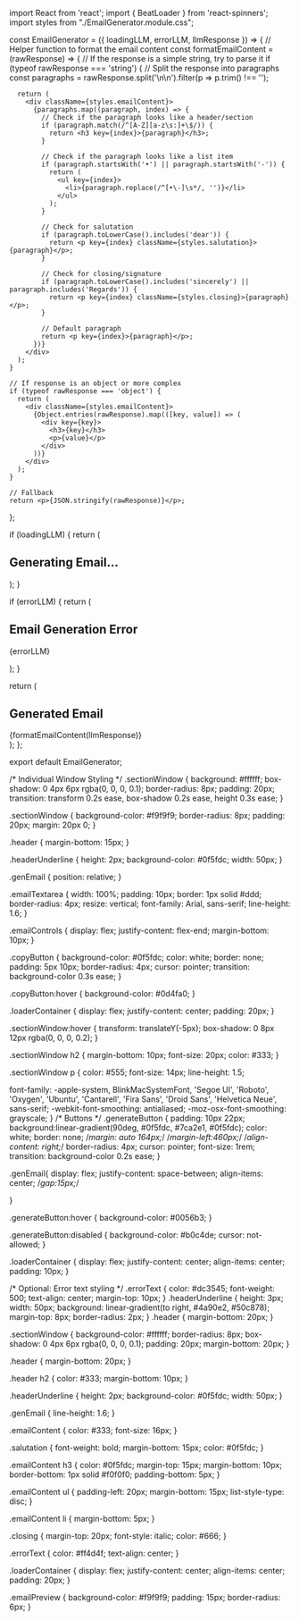 import React from 'react';
import { BeatLoader } from 'react-spinners';
import styles from "./EmailGenerator.module.css";

const EmailGenerator = ({
  loadingLLM,
  errorLLM,
  llmResponse
}) => {
  // Helper function to format the email content
  const formatEmailContent = (rawResponse) => {
    // If the response is a simple string, try to parse it
    if (typeof rawResponse === 'string') {
      // Split the response into paragraphs
      const paragraphs = rawResponse.split('\n\n').filter(p => p.trim() !== '');
      
      return (
        <div className={styles.emailContent}>
          {paragraphs.map((paragraph, index) => {
            // Check if the paragraph looks like a header/section
            if (paragraph.match(/^[A-Z][a-z\s:]+\$/)) {
              return <h3 key={index}>{paragraph}</h3>;
            }
            
            // Check if the paragraph looks like a list item
            if (paragraph.startsWith('•') || paragraph.startsWith('-')) {
              return (
                <ul key={index}>
                  <li>{paragraph.replace(/^[•\-]\s*/, '')}</li>
                </ul>
              );
            }
            
            // Check for salutation
            if (paragraph.toLowerCase().includes('dear')) {
              return <p key={index} className={styles.salutation}>{paragraph}</p>;
            }
            
            // Check for closing/signature
            if (paragraph.toLowerCase().includes('sincerely') || paragraph.includes('Regards')) {
              return <p key={index} className={styles.closing}>{paragraph}</p>;
            }
            
            // Default paragraph
            return <p key={index}>{paragraph}</p>;
          })}
        </div>
      );
    }
    
    // If response is an object or more complex
    if (typeof rawResponse === 'object') {
      return (
        <div className={styles.emailContent}>
          {Object.entries(rawResponse).map(([key, value]) => (
            <div key={key}>
              <h3>{key}</h3>
              <p>{value}</p>
            </div>
          ))}
        </div>
      );
    }
    
    // Fallback
    return <p>{JSON.stringify(rawResponse)}</p>;
  };

  if (loadingLLM) {
    return (
      <div className={styles.sectionWindow}>
        <div className={styles.genEmail}>
          <h2>Generating Email...</h2>
          <div className={styles.loaderContainer}>
            <BeatLoader
              color="#0f5fdc"
              loading={loadingLLM}
              size={15}
            />
          </div>
        </div>
      </div>
    );
  }

  if (errorLLM) {
    return (
      <div className={styles.sectionWindow}>
        <div className={styles.genEmail}>
          <h2>Email Generation Error</h2>
          <p className={styles.errorText}>{errorLLM}</p>
        </div>
      </div>
    );
  }

  return (
    <div className={styles.sectionWindow}>
      <div className={styles.header}>
        <h2>Generated Email</h2>
        <div className={styles.headerUnderline}></div>
      </div>
      <div className={styles.genEmail}>
        <div className={styles.emailPreview}>
          {formatEmailContent(llmResponse)}
        </div>
      </div>
    </div>
  );
};

export default EmailGenerator;


/* Individual Window Styling */
.sectionWindow {
  background: #ffffff;
  box-shadow: 0 4px 6px rgba(0, 0, 0, 0.1);
  border-radius: 8px;
  padding: 20px;
  transition: transform 0.2s ease, box-shadow 0.2s ease, height 0.3s ease;
}

.sectionWindow {
  background-color: #f9f9f9;
  border-radius: 8px;
  padding: 20px;
  margin: 20px 0;
}

.header {
  margin-bottom: 15px;
}

.headerUnderline {
  height: 2px;
  background-color: #0f5fdc;
  width: 50px;
}

.genEmail {
  position: relative;
}

.emailTextarea {
  width: 100%;
  padding: 10px;
  border: 1px solid #ddd;
  border-radius: 4px;
  resize: vertical;
  font-family: Arial, sans-serif;
  line-height: 1.6;
}

.emailControls {
  display: flex;
  justify-content: flex-end;
  margin-bottom: 10px;
}

.copyButton {
  background-color: #0f5fdc;
  color: white;
  border: none;
  padding: 5px 10px;
  border-radius: 4px;
  cursor: pointer;
  transition: background-color 0.3s ease;
}

.copyButton:hover {
  background-color: #0d4fa0;
}

.loaderContainer {
  display: flex;
  justify-content: center;
  padding: 20px;
}

.sectionWindow:hover {
  transform: translateY(-5px);
  box-shadow: 0 8px 12px rgba(0, 0, 0, 0.2);
}

.sectionWindow h2 {
  margin-bottom: 10px;
  font-size: 20px;
  color: #333;
}

.sectionWindow p {
  color: #555;
  font-size: 14px;
  line-height: 1.5;
  
  font-family: -apple-system, BlinkMacSystemFont, 'Segoe UI', 'Roboto', 'Oxygen',
    'Ubuntu', 'Cantarell', 'Fira Sans', 'Droid Sans', 'Helvetica Neue',
    sans-serif;
  -webkit-font-smoothing: antialiased;
  -moz-osx-font-smoothing: grayscale;
}
/* Buttons */
.generateButton {
      padding: 10px 22px;
    background:linear-gradient(90deg, #0f5fdc, #7ca2e1, #0f5fdc);
    color: white;
    border: none;
    /*margin: auto 164px;*/
    /*margin-left:460px;*/
    /*align-content: right;*/
    border-radius: 4px;
    cursor: pointer;
    font-size: 1rem;
    transition: background-color 0.2s ease;
}

.genEmail{
  display: flex;
  justify-content: space-between;
  align-items: center;
  /*gap:15px;*/
  
}

.generateButton:hover {
  background-color: #0056b3;
}

.generateButton:disabled {
  background-color: #b0c4de;
  cursor: not-allowed;
}

.loaderContainer {
  display: flex;
  justify-content: center;
  align-items: center;
  padding: 10px;
}

/* Optional: Error text styling */
.errorText {
  color: #dc3545;
  font-weight: 500;
  text-align: center;
  margin-top: 10px;
}
.headerUnderline {
  height: 3px;
  width: 50px;
  background: linear-gradient(to right, #4a90e2, #50c878);
  margin-top: 8px;
  border-radius: 2px;
}
.header {
  margin-bottom: 20px;
}

.sectionWindow {
  background-color: #ffffff;
  border-radius: 8px;
  box-shadow: 0 4px 6px rgba(0, 0, 0, 0.1);
  padding: 20px;
  margin-bottom: 20px;
}

.header {
  margin-bottom: 20px;
}

.header h2 {
  color: #333;
  margin-bottom: 10px;
}

.headerUnderline {
  height: 2px;
  background-color: #0f5fdc;
  width: 50px;
}

.genEmail {
  line-height: 1.6;
}

.emailContent {
  color: #333;
  font-size: 16px;
}

.salutation {
  font-weight: bold;
  margin-bottom: 15px;
  color: #0f5fdc;
}

.emailContent h3 {
  color: #0f5fdc;
  margin-top: 15px;
  margin-bottom: 10px;
  border-bottom: 1px solid #f0f0f0;
  padding-bottom: 5px;
}

.emailContent ul {
  padding-left: 20px;
  margin-bottom: 15px;
  list-style-type: disc;
}

.emailContent li {
  margin-bottom: 5px;
}

.closing {
  margin-top: 20px;
  font-style: italic;
  color: #666;
}

.errorText {
  color: #ff4d4f;
  text-align: center;
}

.loaderContainer {
  display: flex;
  justify-content: center;
  align-items: center;
  padding: 20px;
}

.emailPreview {
  background-color: #f9f9f9;
  padding: 15px;
  border-radius: 6px;
}
